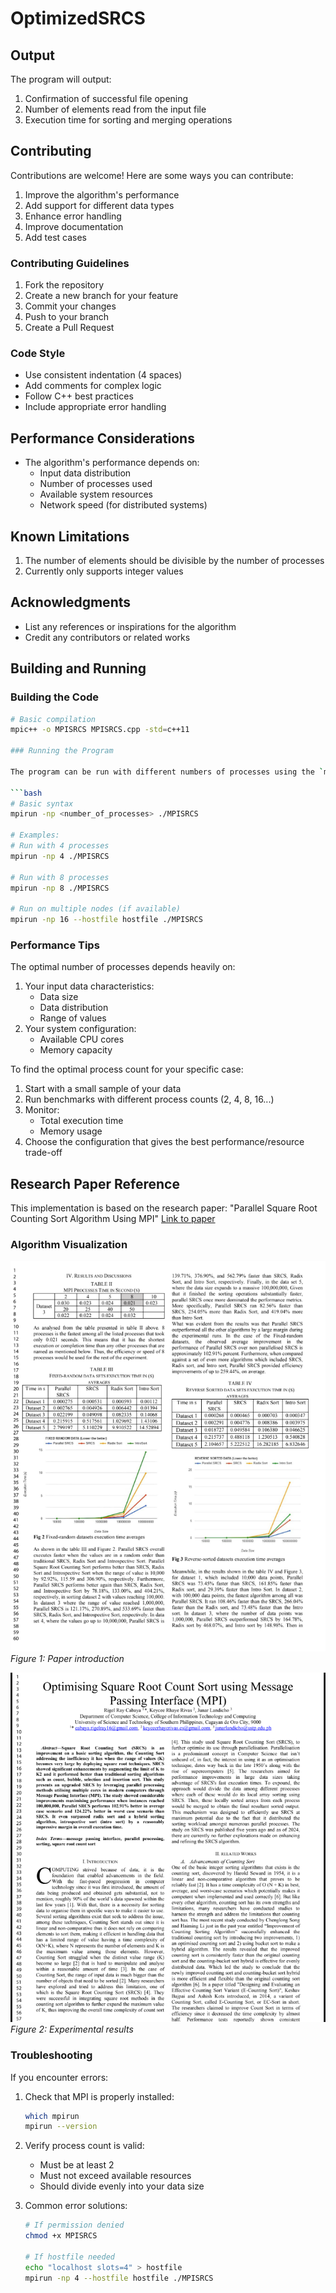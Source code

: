 # OptimizedSRCS

## Output

The program will output:

1. Confirmation of successful file opening
2. Number of elements read from the input file
3. Execution time for sorting and merging operations

## Contributing

Contributions are welcome! Here are some ways you can contribute:

1. Improve the algorithm's performance
2. Add support for different data types
3. Enhance error handling
4. Improve documentation
5. Add test cases

### Contributing Guidelines

1. Fork the repository
2. Create a new branch for your feature
3. Commit your changes
4. Push to your branch
5. Create a Pull Request

### Code Style

- Use consistent indentation (4 spaces)
- Add comments for complex logic
- Follow C++ best practices
- Include appropriate error handling

## Performance Considerations

- The algorithm's performance depends on:
  - Input data distribution
  - Number of processes used
  - Available system resources
  - Network speed (for distributed systems)

## Known Limitations

1. The number of elements should be divisible by the number of processes
2. Currently only supports integer values

## Acknowledgments

- List any references or inspirations for the algorithm
- Credit any contributors or related works

## Building and Running

### Building the Code

````bash
# Basic compilation
mpic++ -o MPISRCS MPISRCS.cpp -std=c++11

### Running the Program

The program can be run with different numbers of processes using the `mpirun` command:

```bash
# Basic syntax
mpirun -np <number_of_processes> ./MPISRCS

# Examples:
# Run with 4 processes
mpirun -np 4 ./MPISRCS

# Run with 8 processes
mpirun -np 8 ./MPISRCS

# Run on multiple nodes (if available)
mpirun -np 16 --hostfile hostfile ./MPISRCS
````

### Performance Tips

The optimal number of processes depends heavily on:

1. Your input data characteristics:
   - Data size
   - Data distribution
   - Range of values
2. Your system configuration:
   - Available CPU cores
   - Memory capacity

To find the optimal process count for your specific case:

1. Start with a small sample of your data
2. Run benchmarks with different process counts (2, 4, 8, 16...)
3. Monitor:
   - Total execution time
   - Memory usage
4. Choose the configuration that gives the best performance/resource trade-off

## Research Paper Reference

This implementation is based on the research paper:
"Parallel Square Root Counting Sort Algorithm Using MPI"
[Link to paper](https://drive.google.com/file/d/11ZOY1lcs8r6FsCpapZgly84vlF_MAJcc/view)

### Algorithm Visualization

![SRCS Algorithm Overview](/images/srcs_algorithm.png)
_Figure 1: Paper introduction_

![Performance Results](images/performance_results.png)
_Figure 2: Experimental results_

### Troubleshooting

If you encounter errors:

1. Check that MPI is properly installed:

   ```bash
   which mpirun
   mpirun --version
   ```

2. Verify process count is valid:

   - Must be at least 2
   - Must not exceed available resources
   - Should divide evenly into your data size

3. Common error solutions:

   ```bash
   # If permission denied
   chmod +x MPISRCS

   # If hostfile needed
   echo "localhost slots=4" > hostfile
   mpirun -np 4 --hostfile hostfile ./MPISRCS
   ```
